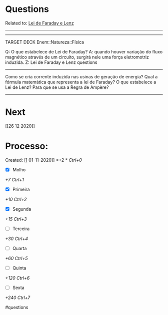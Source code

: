 # Questions
Related to: [Lei de Faraday e Lenz](Lei%20de%20Faraday%20e%20Lenz.md)

---

---

TARGET DECK
Enem::Natureza::Física

Q: O que estabelece de Lei de Faraday?
A: quando houver variação do fluxo magnético através de um circuito,
surgirá nele uma força eletromotriz induzida.
Z: Lei de Faraday e Lenz questions
<!--ID: 1604283374009-->

---

Como se cria corrente induzida nas usinas de geração de energia?
Qual a fórmula matemática que representa a lei de Faraday?
O que estabelece a Lei de Lenz?
Para que se usa a Regra de Ampère?

---
# Next
[[26 12 2020]]
# Processo:
Created: [[ 01-11-2020]]
*+2 *  *Ctrl+0*
- [x] Molho  

*+7*  *Ctrl+1*

- [x] Primeira 

*+10*  *Ctrl+2*

- [x] Segunda

*+15*  *Ctrl+3*

- [ ] Terceira 

*+30*  *Ctrl+4*

- [ ] Quarta 

*+60*  *Ctrl+5*

- [ ] Quinta 

*+120*  *Ctrl+6*

- [ ] Sexta 

*+240*  *Ctrl+7*


#questions